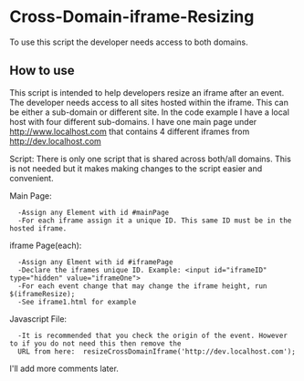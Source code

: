 Cross-Domain-iframe-Resizing
============================

To use this script the developer needs access to both domains. 

How to use
----------

This script is intended to help developers resize an iframe after an event. The developer needs access to all sites 
hosted within the iframe. This can be either a sub-domain or different site. In the code example I have a 
local host with four different sub-domains. I have one main page under http://www.localhost.com that contains 4 
different iframes from http://dev.localhost.com

Script: There is only one script that is shared across both/all domains. This is not needed but it makes 
making changes to the script easier and convenient. 
      
      
Main Page:

      -Assign any Element with id #mainPage
      -For each iframe assign it a unique ID. This same ID must be in the hosted iframe.
      



iframe Page(each):

      -Assign any Elment with id #iframePage
      -Declare the iframes unique ID. Example: <input id="iframeID" type="hidden" value="iframeOne">
      -For each event change that may change the iframe height, run $(iframeResize);
      -See iframe1.html for example

Javascript File:
      
      -It is recommended that you check the origin of the event. However to if you do not need this then remove the 
      URL from here:  resizeCrossDomainIframe('http://dev.localhost.com'); 
      
I'll add more comments later.

